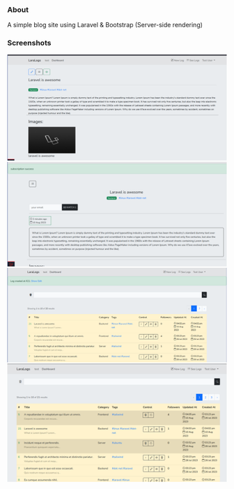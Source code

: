 ### About
A simple blog site using Laravel & Bootstrap (Server-side rendering)

### Screenshots
<img src="screenshots/1.png" width="700px" />
<img src="screenshots/2.png" width="700px" />
<img src="screenshots/3.png" width="700px" />
<img src="screenshots/4.png" width="700px" />
